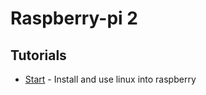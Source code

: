 # Raspberry-pi 2

## Tutorials

* [Start](https://www.robocore.net/tutoriais/instalando-ubuntu-na-raspberry-pi.html) - Install and use linux into raspberry
